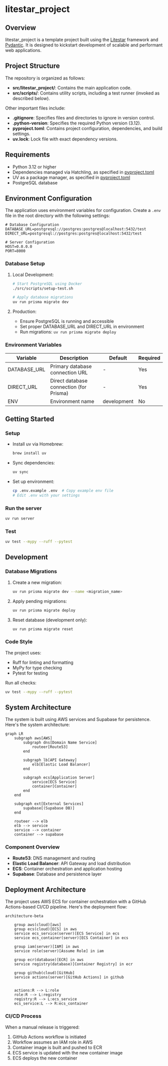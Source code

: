 # litestar_project

## Overview

litestar_project is a template project built using the [Litestar](https://www.litestar.dev) framework and [Pydantic](https://pydantic-docs.helpmanual.io). It is designed to kickstart development of scalable and performant web applications.

## Project Structure

The repository is organized as follows:

- **src/litestar_project/**: Contains the main application code.
- **src/scripts/**: Contains utility scripts, including a test runner (invoked as described below).

Other important files include:

- **.gitignore**: Specifies files and directories to ignore in version control.
- **.python-version**: Specifies the required Python version (3.12).
- **pyproject.toml**: Contains project configuration, dependencies, and build settings.
- **uv.lock**: Lock file with exact dependency versions.

## Requirements

- Python 3.12 or higher
- Dependencies managed via Hatchling, as specified in [pyproject.toml](pyproject.toml)
- UV as a package manager, as specified in [pyproject.toml](pyproject.toml)
- PostgreSQL database

## Environment Configuration

The application uses environment variables for configuration. Create a `.env` file in the root directory with the following settings:

```env
# Database Configuration
DATABASE_URL=postgresql://postgres:postgres@localhost:5432/test
DIRECT_URL=postgresql://postgres:postgres@localhost:5432/test

# Server Configuration
HOST=0.0.0.0
PORT=8000
```

### Database Setup

1. Local Development:
   ```bash
   # Start PostgreSQL using Docker
   ./src/scripts/setup-test.sh
   
   # Apply database migrations
   uv run prisma migrate dev
   ```

2. Production:
   - Ensure PostgreSQL is running and accessible
   - Set proper DATABASE_URL and DIRECT_URL in environment
   - Run migrations: `uv run prisma migrate deploy`

### Environment Variables

| Variable      | Description                           | Default               | Required |
|--------------|---------------------------------------|----------------------|----------|
| DATABASE_URL | Primary database connection URL       | -                    | Yes      |
| DIRECT_URL   | Direct database connection (for Prisma) | -                  | Yes      |
| ENV          | Environment name                      | development          | No       |

## Getting Started

### Setup

- Install uv via Homebrew:
  ```bash
  brew install uv
  ```

- Sync dependencies:
  ```bash
  uv sync
  ```

- Set up environment:
  ```bash
  cp .env.example .env  # Copy example env file
  # Edit .env with your settings
  ```

### Run the server
  ```bash
  uv run server
  ```

### Test
  ```bash
  uv test --mypy --ruff --pytest
  ```

## Development

### Database Migrations

1. Create a new migration:
   ```bash
   uv run prisma migrate dev --name <migration_name>
   ```

2. Apply pending migrations:
   ```bash
   uv run prisma migrate deploy
   ```

3. Reset database (development only):
   ```bash
   uv run prisma migrate reset
   ```

### Code Style

The project uses:
- Ruff for linting and formatting
- MyPy for type checking
- Pytest for testing

Run all checks:
```bash
uv test --mypy --ruff --pytest
```

## System Architecture

The system is built using AWS services and Supabase for persistence. Here's the system architecture:

```mermaid
graph LR
    subgraph aws[AWS]
        subgraph dns[Domain Name Service]
            routeer[Route53]
        end
        
        subgraph lb[API Gateway]
            elb[Elastic Load Balancer]
        end
        
        subgraph ecs[Application Server]
            service[ECS Service]
            container[Container]
        end
    end
    
    subgraph ext[External Services]
        supabase[(Supabase DB)]
    end
    
    routeer --> elb
    elb --> service
    service --> container
    container --> supabase
```

### Component Overview

- **Route53**: DNS management and routing
- **Elastic Load Balancer**: API Gateway and load distribution
- **ECS**: Container orchestration and application hosting
- **Supabase**: Database and persistence layer

## Deployment Architecture

The project uses AWS ECS for container orchestration with a GitHub Actions-based CI/CD pipeline. Here's the deployment flow:

```mermaid
architecture-beta
    
    group aws(cloud)[aws]
    group ecs(cloud)[ECS] in aws
    service ecs_service(server)[ECS Service] in ecs
    service ecs_container(server)[ECS Container] in ecs

    group iam(server)[IAM] in aws
    service role(server)[Assume Role] in iam

    group ecr(database)[ECR] in aws
    service registry(database)[Container Registry] in ecr

    group github(cloud)[GitHub]
    service actions(server)[GitHub Actions] in github

    
    actions:R --> L:role
    role:R --> L:registry
    registry:R --> L:ecs_service
    ecs_service:L --> R:ecs_container
```

### CI/CD Process

When a manual release is triggered:

1. GitHub Actions workflow is initiated
2. Workflow assumes an IAM role in AWS
3. Container image is built and pushed to ECR
4. ECS service is updated with the new container image
5. ECS deploys the new container
